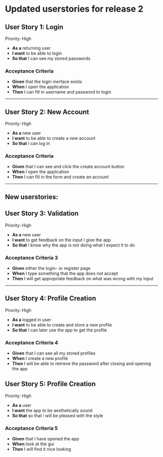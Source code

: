 # Updated userstories for release 2

## User Story 1: Login

Priority: High

- **As a** returning user
- **I want** to be able to login
- **So that** I can see my stored passwords

### Acceptance Criteria

- **Given** that the login inerface exists
- **When** I open the application
- **Then** I can fill in username and password to login

---

## User Story 2: New Account

Priority: High

- **As a** new user
- **I want** to be able to create a new account
- **So that** I can log in

### Acceptance Criteria

- **Given** that I can see and click the create account button
- **When** I open the application
- **Then** I can fill in the form and create an account

---

## New userstories:

## User Story 3: Validation

Priority: High

- **As a** new user
- **I want** to get feedback on the input I give the app
- **So that** I know why the app is not doing what I expect it to do

### Acceptance Criteria 3

- **Given** either the login- or register page
- **When** I type something that the app does not accept
- **Then** I will get appropriate feedback on what was wrong with my input

---

## User Story 4: Profile Creation

Priority: High

- **As a** logged in user
- **I want** to be able to create and store a new profile
- **So that** I can later use the app to get the profile

### Acceptance Criteria 4

- **Given** that I can see all my stored profiles
- **When** I create a new profile
- **Then** I will be able to retrieve the password after closing and opening the app


## User Story 5: Profile Creation

Priority: High

- **As a** user
- **I want** the app to be aesthetically sound
- **So that** so that i will be pleased with the style

### Acceptance Criteria 5

- **Given** that I have opened the app
- **When** look at the gui
- **Then** I will find it nice looking

